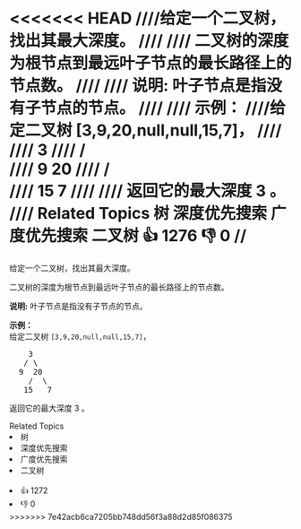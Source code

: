 <<<<<<< HEAD
////给定一个二叉树，找出其最大深度。 
////
//// 二叉树的深度为根节点到最远叶子节点的最长路径上的节点数。 
////
//// 说明: 叶子节点是指没有子节点的节点。 
////
//// 示例： 
////给定二叉树 [3,9,20,null,null,15,7]， 
////
//// 3
//// / \
//// 9 20
//// / \
//// 15 7 
////
//// 返回它的最大深度 3 。 
//// Related Topics 树 深度优先搜索 广度优先搜索 二叉树 👍 1276 👎 0
//
=======
<p>给定一个二叉树，找出其最大深度。</p>

<p>二叉树的深度为根节点到最远叶子节点的最长路径上的节点数。</p>

<p><strong>说明:</strong>&nbsp;叶子节点是指没有子节点的节点。</p>

<p><strong>示例：</strong><br>
给定二叉树 <code>[3,9,20,null,null,15,7]</code>，</p>

<pre>    3
   / \
  9  20
    /  \
   15   7</pre>

<p>返回它的最大深度&nbsp;3 。</p>
<div><div>Related Topics</div><div><li>树</li><li>深度优先搜索</li><li>广度优先搜索</li><li>二叉树</li></div></div><br><div><li>👍 1272</li><li>👎 0</li></div>
>>>>>>> 7e42acb6ca7205bb748dd56f3a88d2d85f086375
